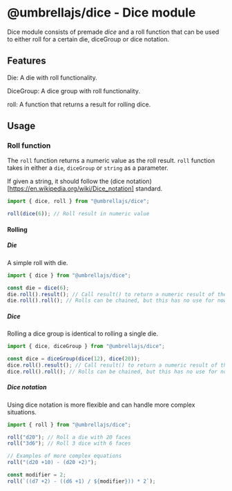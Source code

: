# @umbrellajs/dice - Dice module

Dice module consists of premade _dice_ and a roll function that can be used to either
roll for a certain die, diceGroup or dice notation.

## Features

Die: A die with roll functionality.

DiceGroup: A dice group with roll functionality.

roll: A function that returns a result for rolling dice.

## Usage

### Roll function

The `roll` function returns a numeric value as the roll result.
`roll` function takes in either a `die`, `diceGroup` or `string` as a parameter.

If given a string, it should follow the (dice notation)[https://en.wikipedia.org/wiki/Dice_notation] standard.

```ts
import { dice, roll } from "@umbrellajs/dice";

roll(dice(6)); // Roll result in numeric value
```

#### Rolling

##### Die

A simple roll with die.

```ts
import { dice } from "@umbrellajs/dice";

const die = dice(6);
die.roll().result(); // Call result() to return a numeric result of the roll.
die.roll().roll(); // Rolls can be chained, but this has no use for now.
```

##### Dice

Rolling a dice group is identical to rolling a single die.

```ts
import { dice, diceGroup } from "@umbrellajs/dice";

const dice = diceGroup(dice(12), dice(20));
dice.roll().result(); // Call result() to return a numeric result of the roll.
dice.roll().roll(); // Rolls can be chained, but this has no use for now.
```

##### Dice notation

Using dice notation is more flexible and can handle more complex situations.

```ts
import { roll } from "@umbrellajs/dice";

roll("d20"); // Roll a die with 20 faces
roll("3d6"); // Roll 3 dice with 6 faces

// Examples of more complex equations
roll("(d20 +10) - (d20 +2)");

const modifier = 2;
roll(`((d7 +2) - ((d6 +1) / ${modifier})) * 2`);
```
